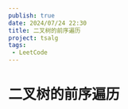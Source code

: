 ```yaml
---
publish: true
date: 2024/07/24 22:30
title: 二叉树的前序遍历
project: tsalg
tags:
 - LeetCode
---
```


# 二叉树的前序遍历
